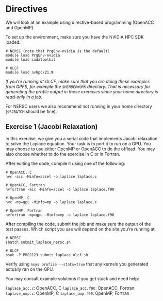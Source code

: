 # Directives

We will look at an example using directive-based programming (OpenACC and OpenMP).

To set up the environment, make sure you have the NVIDIA HPC SDK loaded.

```
# NERSC (note that PrgEnv-nvidia is the default)
module load PrgEnv-nvidia
module load cudatoolkit

# OLCF
module load nvhpc/21.9
```

*If you're running at OLCF, make sure that you are doing these examples from GPFS,
for example the `$MEMBERWORK` directory. That is necessary for generating the profile
output in these exercises since your home directory is read-only in a job.*

For NERSC users we also recommend not running in your home directory (`$SCRATCH` should be fine).

## Exercise 1 (Jacobi Relaxation)

In this exercise, we give you a serial code that implements Jacobi relaxation to
solve the Laplace equation. Your task is to port it to run on a GPU. You may choose
to use either OpenMP or OpenACC to do the offload. You may also choose whether to do
the exercise in C or in Fortran.

After editing the code, compile it using one of the following:

```
# OpenACC, C
nvc -acc -Minfo=accel -o laplace laplace.c

# OpenACC, Fortran
nvfortran -acc -Minfo=accel -o laplace laplace.f90

# OpenMP, C
nvc -mp=gpu -Minfo=mp -o laplace laplace.c

# OpenMP, Fortran
nvfortran -mp=gpu -Minfo=mp -o laplace laplace.f90
```

After compiling the code, submit the job and make sure the output of the test
passes. Which script you use will depend on the site you're running at.

```
# NERSC
sbatch submit_laplace_nersc.sh

# OLCF
bsub -P PROJ123 submit_laplace_olcf.sh
```

Verify using `nsys profile --stats=true` that any kernels you generated
actually ran on the GPU.

You may consult example solutions if you get stuck and need help:

`laplace_acc.c`: OpenACC, C
`laplace_acc.f90`: OpenACC, Fortran
`laplace_omp.c`: OpenMP, C
`laplace_omp.f90`: OpenMP, Fortran
